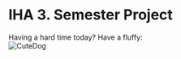 # IHA 3. Semester Project

Having a hard time today? Have a fluffy: <br/>
![CuteDog](http://7-themes.com/data_images/out/73/7023200-sausage-dog-puppy.jpg)
